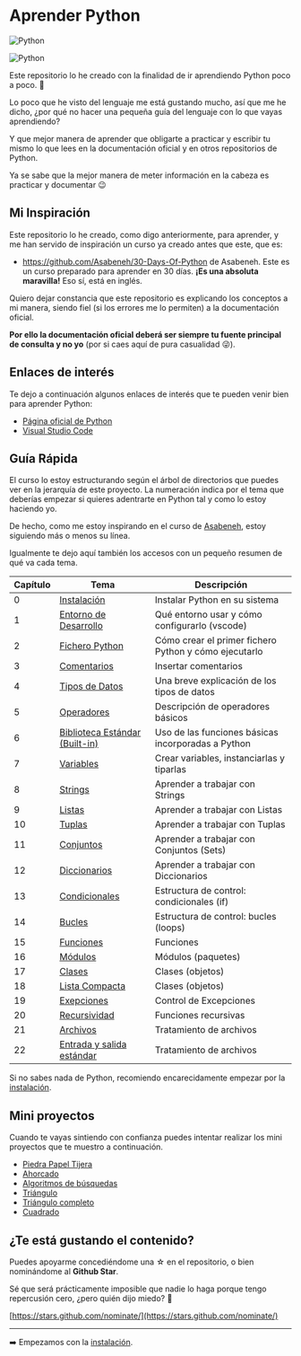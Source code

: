 # Aprender Python

![Python](https://img.shields.io/badge/Python-3.10-green?style=for-the-badge&logo=python)

![Python](https://www.python.org/static/img/python-logo.png)

Este repositorio lo he creado con la finalidad de ir aprendiendo Python poco a poco. 🐍

Lo poco que he visto del lenguaje me está gustando mucho, así que me he dicho, ¿por qué no hacer una pequeña guía del lenguaje con lo que vayas aprendiendo?

Y que mejor manera de aprender que obligarte a practicar y escribir tu mismo lo que lees en la documentación oficial y en otros repositorios de Python.

Ya se sabe que la mejor manera de meter información en la cabeza es practicar y documentar 😉

## Mi Inspiración

Este repositorio lo he creado, como digo anteriormente, para aprender, y me han servido de inspiración un curso ya creado antes que este, que es:

* https://github.com/Asabeneh/30-Days-Of-Python de Asabeneh. Este es un curso preparado para aprender en 30 días. **¡Es una absoluta maravilla!** Eso sí, está en inglés.

Quiero dejar constancia que este repositorio es explicando los conceptos a mi manera, siendo fiel (si los errores me lo permiten) a la documentación oficial.

**Por ello la documentación oficial deberá ser siempre tu fuente principal de consulta y no yo** (por si caes aquí de pura casualidad 😜).

## Enlaces de interés

Te dejo a continuación algunos enlaces de interés que te pueden venir bien para aprender Python:

* [Página oficial de Python](https://docs.python.org/es/3/tutorial/index.html)
* [Visual Studio Code](https://code.visualstudio.com)

## Guía Rápida

El curso lo estoy estructurando según el árbol de directorios que puedes ver en la jerarquía de este proyecto. La numeración indica por el tema que deberías empezar si quieres adentrarte en Python tal y como lo estoy haciendo yo.

De hecho, como me estoy inspirando en el curso de [Asabeneh](/https://github.com/Asabeneh), estoy siguiendo más o menos su línea.

Igualmente te dejo aquí también los accesos con un pequeño resumen de qué va cada tema.

| Capítulo | Tema                  | Descripción                                                   |
|----------|-----------------------|---------------------------------------------------------------|
| 0        | [Instalación](/00_Instalaci%C3%B3n/readme.md)           | Instalar Python en su sistema                                 |
| 1        | [Entorno de Desarrollo](/01_Entorno%20de%20desarrollo/readme.md) | Qué entorno usar y cómo configurarlo (vscode)                 |
| 2        | [Fichero Python](/02_Fichero%20Python/readme.md)        | Cómo crear el primer fichero Python y cómo ejecutarlo         |
| 3        | [Comentarios](/03_Comentarios/readme.md)           | Insertar comentarios                                          |
| 4        | [Tipos de Datos](/04_Tipos%20de%20datos/readme.md)        | Una breve explicación de los tipos de datos                   |
| 5        | [Operadores](/05_Operadores/readme.md)                    | Descripción de operadores básicos |
| 6        | [Biblioteca Estándar (Built-in)](/06_Biblioteca%20Est%C3%A1ndar/readme.md)                    | Uso de las funciones básicas incorporadas a Python |
| 7        | [Variables](/07_Variables/readme.md)           | Crear variables, instanciarlas y tiparlas                                         |
| 8        | [Strings](/08_Strings/readme.md)           | Aprender a trabajar con Strings                                         |
| 9        | [Listas](/09_Listas/readme.md)           | Aprender a trabajar con Listas                                         |
| 10        | [Tuplas](/10_Tuplas/readme.md)           | Aprender a trabajar con Tuplas                                         |
| 11        | [Conjuntos](/11_Sets/readme.md)           | Aprender a trabajar con Conjuntos (Sets)                                         |
| 12        | [Diccionarios](/12_Diccionarios/readme.md)           | Aprender a trabajar con Diccionarios                                         |
| 13        | [Condicionales](/13_Condicionales/readme.md)           | Estructura de control: condicionales (if)                                         |
| 14        | [Bucles](/14_Bucles/readme.md)           | Estructura de control: bucles (loops)                                         |
| 15        | [Funciones](/15_Funciones/readme.md)           | Funciones                                       |
| 16        | [Módulos](/16_Modulos/readme.md)           | Módulos (paquetes)                                       |
| 17        | [Clases](/17_Clases/readme.md)           | Clases (objetos)                                       |
| 18        | [Lista Compacta](/18_Lista_Compacta/)           | Clases (objetos)                                       |
| 19        | [Exepciones](/19_Excepciones/readme.md)           | Control de Excepciones                                       |
| 20        | [Recursividad](/20_Recursividad/readme.md)           | Funciones recursivas                                       |
| 21        | [Archivos](/21_Archivos/readme.md)           | Tratamiento de archivos                                       |
| 22        | [Entrada y salida estándar](/22_Entrada_Salida_Estandar/readme.md)           | Tratamiento de archivos                                       |

Si no sabes nada de Python, recomiendo encarecidamente empezar por la [instalación](/00_Instalaci%C3%B3n/readme.md).

## Mini proyectos

Cuando te vayas sintiendo con confianza puedes intentar realizar los mini proyectos que te muestro a continuación.

* [Piedra Papel Tijera](/98_Mini_Proyectos/piedra_papel_tijera/)
* [Ahorcado](/98_Mini_Proyectos/ahorcado/)
* [Algoritmos de búsquedas](/98_Mini_Proyectos/busquedas_eficientes/)
* [Triángulo](/98_Mini_Proyectos/triangulo/)
* [Triángulo completo](/98_Mini_Proyectos/triangulo_completo/)
* [Cuadrado](/98_Mini_Proyectos/cuadrado/)

## ¿Te está gustando el contenido?

Puedes apoyarme concediéndome una ☆ en el repositorio, o bien nominándome al **Github Star**.

Sé que será prácticamente imposible que nadie lo haga porque tengo repercusión cero, ¿pero quién dijo miedo? 🤪

[https://stars.github.com/nominate/](https://stars.github.com/nominate/)

***

➡️ Empezamos con la [instalación](/00_Instalaci%C3%B3n/readme.md).